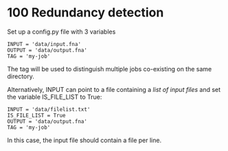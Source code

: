 # 100 Redundancy detection

Set up a config.py file with 3 variables

    INPUT = 'data/input.fna'
    OUTPUT = 'data/output.fna'
    TAG = 'my-job'


The tag will be used to distinguish multiple jobs co-existing on the same
directory.

Alternatively, INPUT can point to a file containing a *list of input files* and
set the variable IS_FILE_LIST to True:

    INPUT = 'data/filelist.txt'
    IS_FILE_LIST = True
    OUTPUT = 'data/output.fna'
    TAG = 'my-job'

In this case, the input file should contain a file per line.
